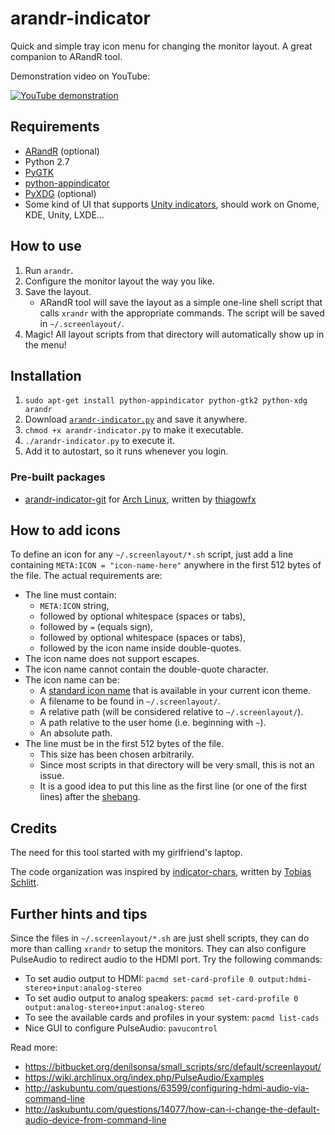 arandr-indicator
================

Quick and simple tray icon menu for changing the monitor layout. A great companion to ARandR tool.

Demonstration video on YouTube:

[![YouTube demonstration](http://img.youtube.com/vi/xqpF6RrYUmo/0.jpg)](http://youtu.be/xqpF6RrYUmo)


Requirements
------------

* [ARandR](http://christian.amsuess.com/tools/arandr/) (optional)
* Python 2.7
* [PyGTK](http://www.pygtk.org/)
* [python-appindicator](https://launchpad.net/libappindicator)
* [PyXDG](http://freedesktop.org/wiki/Software/pyxdg/) (optional)
* Some kind of UI that supports [Unity indicators](https://unity.ubuntu.com/projects/appindicators/), should work on Gnome, KDE, Unity, LXDE…


How to use
----------

1. Run `arandr`.
2. Configure the monitor layout the way you like.
3. Save the layout.
    * ARandR tool will save the layout as a simple one-line shell script that calls `xrandr` with the appropriate commands. The script will be saved in `~/.screenlayout/`.
4. Magic! All layout scripts from that directory will automatically show up in the menu!


Installation
------------

1. `sudo apt-get install python-appindicator python-gtk2 python-xdg arandr`
2. Download [`arandr-indicator.py`](https://raw.githubusercontent.com/denilsonsa/arandr-indicator/master/arandr-indicator.py) and save it anywhere.
3. `chmod +x arandr-indicator.py` to make it executable.
4. `./arandr-indicator.py` to execute it.
5. Add it to autostart, so it runs whenever you login.

### Pre-built packages

* [arandr-indicator-git](https://aur.archlinux.org/packages/arandr-indicator-git/) for [Arch Linux](https://www.archlinux.org/), written by [thiagowfx](https://github.com/thiagowfx)

How to add icons
----------------

To define an icon for any `~/.screenlayout/*.sh` script, just add a line containing `META:ICON = "icon-name-here"` anywhere in the first 512 bytes of the file. The actual requirements are:

* The line must contain:
    * `META:ICON` string,
    * followed by optional whitespace (spaces or tabs),
    * followed by `=` (equals sign),
    * followed by optional whitespace (spaces or tabs),
    * followed by the icon name inside double-quotes.
* The icon name does not support escapes.
* The icon name cannot contain the double-quote character.
* The icon name can be:
    * A [standard icon name][icon-naming-spec] that is available in your current icon theme.
    * A filename to be found in `~/.screenlayout/`.
    * A relative path (will be considered relative to `~/.screenlayout/`).
    * A path relative to the user home (i.e. beginning with `~`).
    * An absolute path.
* The line must be in the first 512 bytes of the file.
    * This size has been chosen arbitrarily.
    * Since most scripts in that directory will be very small, this is not an issue.
    * It is a good idea to put this line as the first line (or one of the first lines) after the [shebang][].


Credits
-------

The need for this tool started with my girlfriend's laptop.

The code organization was inspired by [indicator-chars](https://github.com/tobyS/indicator-chars), written by [Tobias Schlitt](mailto:toby@php.net).


Further hints and tips
----------------------

Since the files in `~/.screenlayout/*.sh` are just shell scripts, they can do more than calling `xrandr` to setup the monitors. They can also configure PulseAudio to redirect audio to the HDMI port. Try the following commands:

* To set audio output to HDMI: `pacmd set-card-profile 0 output:hdmi-stereo+input:analog-stereo`
* To set audio output to analog speakers: `pacmd set-card-profile 0 output:analog-stereo+input:analog-stereo`
* To see the available cards and profiles in your system: `pacmd list-cads`
* Nice GUI to configure PulseAudio: `pavucontrol`

Read more:

* https://bitbucket.org/denilsonsa/small_scripts/src/default/screenlayout/
* https://wiki.archlinux.org/index.php/PulseAudio/Examples
* http://askubuntu.com/questions/63599/configuring-hdmi-audio-via-command-line
* http://askubuntu.com/questions/14077/how-can-i-change-the-default-audio-device-from-command-line

[shebang]: https://en.wikipedia.org/wiki/Shebang_%28Unix%29
[icon-naming-spec]: http://standards.freedesktop.org/icon-naming-spec/icon-naming-spec-latest.html
